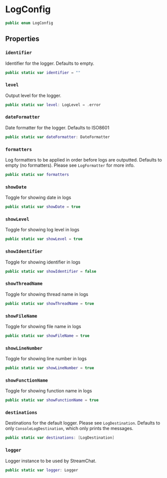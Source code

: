 # LogConfig

``` swift
public enum LogConfig 
```

## Properties

### `identifier`

Identifier for the logger. Defaults to empty.

``` swift
public static var identifier = ""
```

### `level`

Output level for the logger.

``` swift
public static var level: LogLevel = .error
```

### `dateFormatter`

Date formatter for the logger. Defaults to ISO8601

``` swift
public static var dateFormatter: DateFormatter 
```

### `formatters`

Log formatters to be applied in order before logs are outputted. Defaults to empty (no formatters).
Please see `LogFormatter` for more info.

``` swift
public static var formatters 
```

### `showDate`

Toggle for showing date in logs

``` swift
public static var showDate = true
```

### `showLevel`

Toggle for showing log level in logs

``` swift
public static var showLevel = true
```

### `showIdentifier`

Toggle for showing identifier in logs

``` swift
public static var showIdentifier = false
```

### `showThreadName`

Toggle for showing thread name in logs

``` swift
public static var showThreadName = true
```

### `showFileName`

Toggle for showing file name in logs

``` swift
public static var showFileName = true
```

### `showLineNumber`

Toggle for showing line number in logs

``` swift
public static var showLineNumber = true
```

### `showFunctionName`

Toggle for showing function name in logs

``` swift
public static var showFunctionName = true
```

### `destinations`

Destinations for the default logger. Please see `LogDestination`.
Defaults to only `ConsoleLogDestination`, which only prints the messages.

``` swift
public static var destinations: [LogDestination] 
```

> 

### `logger`

Logger instance to be used by StreamChat.

``` swift
public static var logger: Logger 
```

> 
